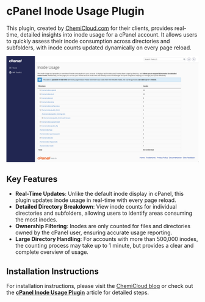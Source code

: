 # cPanel Inode Usage Plugin

This plugin, created by [ChemiCloud.com](https://chemicloud.com) for their clients, provides real-time, detailed insights into inode usage for a cPanel account. It allows users to quickly assess their inode consumption across directories and subfolders, with inode counts updated dynamically on every page reload.

![Inode Usage Interface](./chemicloud_inode_usage_cpanel_plugin.png)

## Key Features
- **Real-Time Updates**: Unlike the default inode display in cPanel, this plugin updates inode usage in real-time with every page reload.
- **Detailed Directory Breakdown**: View inode counts for individual directories and subfolders, allowing users to identify areas consuming the most inodes.
- **Ownership Filtering**: Inodes are only counted for files and directories owned by the cPanel user, ensuring accurate usage reporting.
- **Large Directory Handling**: For accounts with more than 500,000 inodes, the counting process may take up to 1 minute, but provides a clear and complete overview of usage.

## Installation Instructions

For installation instructions, please visit the [ChemiCloud blog](https://chemicloud.com/blog) or check out the **[cPanel Inode Usage Plugin](https://chemicloud.com/blog/cpanel-inode-usage)** article for detailed steps.
